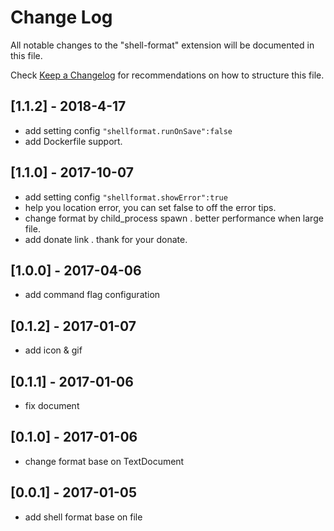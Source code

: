 # Change Log
All notable changes to the "shell-format" extension will be documented in this file.

Check [Keep a Changelog](http://keepachangelog.com/) for recommendations on how to structure this file.
## [1.1.2] - 2018-4-17
- add setting  config  `"shellformat.runOnSave":false`
- add Dockerfile support.
## [1.1.0] - 2017-10-07
- add setting  config  `"shellformat.showError":true`
- help you location  error, you can set false to off the error tips.
- change format by child_process spawn . better performance when large file.
- add donate link . thank for your donate.
## [1.0.0] - 2017-04-06
- add command flag configuration
## [0.1.2] - 2017-01-07
- add icon & gif

## [0.1.1] - 2017-01-06
- fix document

## [0.1.0] - 2017-01-06
- change format base on TextDocument

## [0.0.1] - 2017-01-05
- add shell format base on file 

